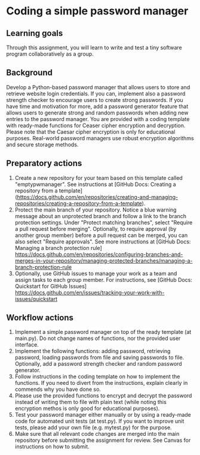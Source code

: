 # Coding a simple password manager

## Learning goals

Through this assignment,  you will learn to write and test a tiny software program collaboratively as a group.

## Background 

Develop a Python-based password manager that allows users to store and retrieve website login credentials. If you can, implement also a password strength checker to encourage users to create strong passwords. If you have time and motivation for more, add a password generator feature that allows users to generate strong and random passwords when adding new entries to the password manager.  You are provided with a coding template with ready-made functions for Ceaser cipher encryption and decryption.  Please note that the Caesar cipher encryption is only for educational purposes. Real-world password managers use robust encryption algorithms and secure storage methods.

## Preparatory actions

1. Create a new repository for your team based on this template called "emptypwmanager". See instructions at [GitHub Docs: Creating a repository from a template] (https://docs.github.com/en/repositories/creating-and-managing-repositories/creating-a-repository-from-a-template).
2. Protect the main branch of your repository. Notice a blue warning message about an unprotected branch and follow a link to the branch protection settings. Under "Protect matching branches", select "Require a pull request before merging". Optionally, to require approval (by another group member) before a pull request can be merged, you can also select "Require approvals". See more instructions at [GitHub Docs: Managing a branch protection rule] https://docs.github.com/en/repositories/configuring-branches-and-merges-in-your-repository/managing-protected-branches/managing-a-branch-protection-rule
3. Optionally, use GitHub issues to manage your work as a team and assign tasks to each group member.  For instructions, see [GitHub Docs: Quickstart for GitHub Issues]  https://docs.github.com/en/issues/tracking-your-work-with-issues/quickstart

## Workflow actions

1.  Implement a simple password manager on top of the ready template (at main.py). Do not change names of functions, nor the provided user interface.
2.  Implement the following functions: adding password, retrieving password, loading passwords from file and saving passwords to file. Optionally, add a password strength checker and random password generator.
3.  Follow instructions in the coding template on how to implement the functions. If you need to divert from the instructions, explain clearly in commends why you have done so.
4.	Please use the provided functions to encrypt and decrypt the password instead of writing them to file with plain text (while noting this encryption methos is only good for educational purposes).
5.  Test your password manager either manually or by using a ready-made code for automated unit tests (at test.py).  If you want to improve unit tests, please add your own file (e.g. mytest.py) for the purpose.
6.  Make sure that all relevant code changes are merged into the main repository before submitting the assignment for review. See Canvas for instructions on how to submit.
